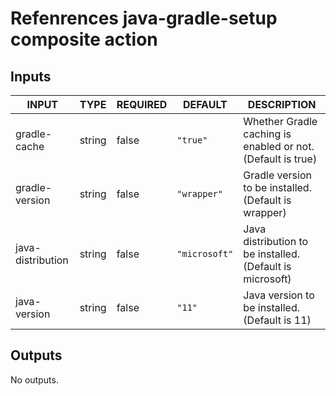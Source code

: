 # Refenrences java-gradle-setup composite action

## Inputs

<!-- AUTO-DOC-INPUT:START - Do not remove or modify this section -->

| INPUT             | TYPE   | REQUIRED | DEFAULT       | DESCRIPTION                                                 |
| ----------------- | ------ | -------- | ------------- | ----------------------------------------------------------- |
| gradle-cache      | string | false    | `"true"`      | Whether Gradle caching is enabled or not. (Default is true) |
| gradle-version    | string | false    | `"wrapper"`   | Gradle version to be installed. (Default is wrapper)        |
| java-distribution | string | false    | `"microsoft"` | Java distribution to be installed. (Default is microsoft)   |
| java-version      | string | false    | `"11"`        | Java version to be installed. (Default is 11)               |

<!-- AUTO-DOC-INPUT:END -->

## Outputs

<!-- AUTO-DOC-OUTPUT:START - Do not remove or modify this section -->

No outputs.

<!-- AUTO-DOC-OUTPUT:END -->
